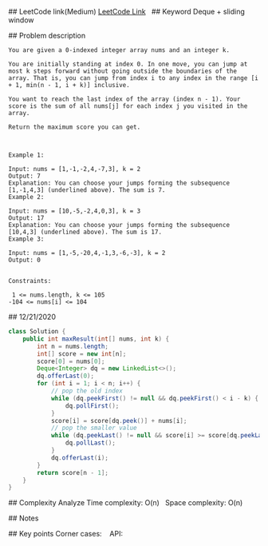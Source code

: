 ## LeetCode link(Medium)
[LeetCode Link](https://leetcode.com/problems/jump-game-vi/)
 
## Keyword
Deque + sliding window

## Problem description
```
You are given a 0-indexed integer array nums and an integer k.

You are initially standing at index 0. In one move, you can jump at most k steps forward without going outside the boundaries of the array. That is, you can jump from index i to any index in the range [i + 1, min(n - 1, i + k)] inclusive.

You want to reach the last index of the array (index n - 1). Your score is the sum of all nums[j] for each index j you visited in the array.

Return the maximum score you can get.

 

Example 1:

Input: nums = [1,-1,-2,4,-7,3], k = 2
Output: 7
Explanation: You can choose your jumps forming the subsequence [1,-1,4,3] (underlined above). The sum is 7.
Example 2:

Input: nums = [10,-5,-2,4,0,3], k = 3
Output: 17
Explanation: You can choose your jumps forming the subsequence [10,4,3] (underlined above). The sum is 17.
Example 3:

Input: nums = [1,-5,-20,4,-1,3,-6,-3], k = 2
Output: 0
 

Constraints:

 1 <= nums.length, k <= 105
-104 <= nums[i] <= 104
```
## 12/21/2020
```java
class Solution {
    public int maxResult(int[] nums, int k) {
        int n = nums.length;
        int[] score = new int[n];
        score[0] = nums[0];
        Deque<Integer> dq = new LinkedList<>();
        dq.offerLast(0);
        for (int i = 1; i < n; i++) {
            // pop the old index
            while (dq.peekFirst() != null && dq.peekFirst() < i - k) {
                dq.pollFirst();
            }
            score[i] = score[dq.peek()] + nums[i];
            // pop the smaller value
            while (dq.peekLast() != null && score[i] >= score[dq.peekLast()]) {
                dq.pollLast();
            }
            dq.offerLast(i);
        }
        return score[n - 1];
    }
}
```

## Complexity Analyze
Time complexity: O(n)  
Space complexity: O(n)

## Notes
  

## Key points
Corner cases:   
API: